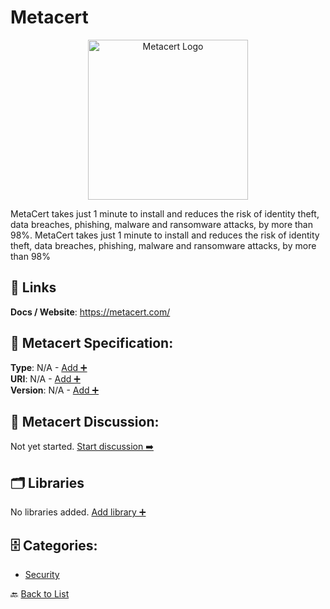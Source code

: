 # Metacert
<p align="center">
    <img width="256" src="https://raw.githubusercontent.com/apis-list/apis-list/main/apis/metacert/logo_256x256.png" alt="Metacert Logo"/>
</p>
MetaCert takes just 1 minute to install and reduces the risk of identity theft, data breaches, phishing, malware and ransomware attacks, by more than 98%. MetaCert takes just 1 minute to install and reduces the risk of identity theft, data breaches, phishing, malware and ransomware attacks, by more than 98%

##  🔗 Links
**Docs / Website**: https://metacert.com/

## 🧬 Metacert Specification:
**Type**: N/A - [Add ➕](https://github.com/apis-list/apis-list/edit/main/apis.yaml#L12398)  
**URI**: N/A - [Add ➕](https://github.com/apis-list/apis-list/edit/main/apis.yaml#L12398)  
**Version**: N/A - [Add ➕](https://github.com/apis-list/apis-list/edit/main/apis.yaml#L12398)

## 💬 Metacert Discussion:
Not yet started. [Start discussion ➡️](https://github.com/apis-list/apis-list/discussions/new)

## 🗂️ Libraries

No libraries added. [Add library ➕](https://github.com/apis-list/apis-list/edit/main/apis.yaml#L12398)    


## 🗄️ Categories:
- [Security](https://github.com/apis-list/apis-list#security-)

🔙  [Back to List](https://github.com/apis-list/apis-list)
